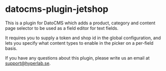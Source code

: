 # datocms-plugin-jetshop

This is a plugin for DatoCMS which adds a product, category and content page selector to be used as a field editor for text fields.

It requires you to supply a token and shop id in the global configuration, and lets you specify what content types to enable in the picker on a per-field basis.

If you have any questions about this plugin, please write us an email at support@hyperlab.se.
